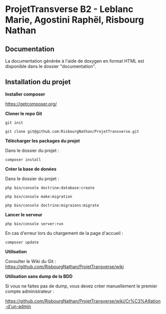 # ProjetTransverse B2 - Leblanc Marie, Agostini Raphël, Risbourg Nathan

## Documentation
La documentation générée à l'aide de doxygen en format HTML est disponible dans le dossier "documentation".

## Installation du projet

**Installer composer**

https://getcomposer.org/

**Cloner le repo Git**

`git init`

`git clone git@github.com:RisbourgNathan/ProjetTransverse.git`

**Télécharger les packages du projet**

Dans le dossier du projet :

`composer install`

**Créer la base de donées**

Dans le dossier du projet :

`php bin/console doctrine:database:create`

`php bin/console make:migration`

`php bin/console doctrine:migraions:migrate`

**Lancer le serveur**

`php bin/console server:run`

En cas d'erreur lors du chargement de la page d'accueil : 

`composer update`

**Utilisation**

Consulter le Wiki du Git : https://github.com/RisbourgNathan/ProjetTransverse/wiki

**Utilisation sans dump de la BDD**

Si vous ne faites pas de dump, vous devez créer manuellement le premier compte administrateur :

https://github.com/RisbourgNathan/ProjetTransverse/wiki/Cr%C3%A9ation-d'un-admin
